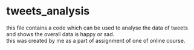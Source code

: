 # tweets_analysis
this file contains a code which can be used to analyse the data of tweets and shows the overall data is happy or sad.  
this was created by me as a part of assignment of one of online course.  
